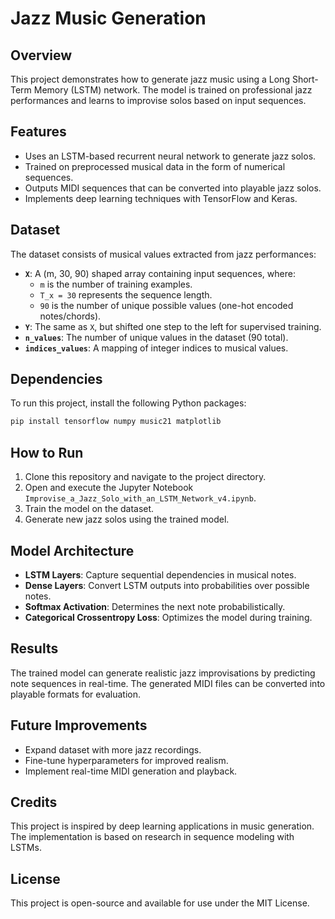 # Jazz Music Generation

## Overview
This project demonstrates how to generate jazz music using a Long Short-Term Memory (LSTM) network. The model is trained on professional jazz performances and learns to improvise solos based on input sequences.

## Features
- Uses an LSTM-based recurrent neural network to generate jazz solos.
- Trained on preprocessed musical data in the form of numerical sequences.
- Outputs MIDI sequences that can be converted into playable jazz solos.
- Implements deep learning techniques with TensorFlow and Keras.

## Dataset
The dataset consists of musical values extracted from jazz performances:
- **`X`**: A (m, 30, 90) shaped array containing input sequences, where:
  - `m` is the number of training examples.
  - `T_x = 30` represents the sequence length.
  - `90` is the number of unique possible values (one-hot encoded notes/chords).
- **`Y`**: The same as `X`, but shifted one step to the left for supervised training.
- **`n_values`**: The number of unique values in the dataset (90 total).
- **`indices_values`**: A mapping of integer indices to musical values.

## Dependencies
To run this project, install the following Python packages:
```bash
pip install tensorflow numpy music21 matplotlib
```

## How to Run
1. Clone this repository and navigate to the project directory.
2. Open and execute the Jupyter Notebook `Improvise_a_Jazz_Solo_with_an_LSTM_Network_v4.ipynb`.
3. Train the model on the dataset.
4. Generate new jazz solos using the trained model.

## Model Architecture
- **LSTM Layers**: Capture sequential dependencies in musical notes.
- **Dense Layers**: Convert LSTM outputs into probabilities over possible notes.
- **Softmax Activation**: Determines the next note probabilistically.
- **Categorical Crossentropy Loss**: Optimizes the model during training.

## Results
The trained model can generate realistic jazz improvisations by predicting note sequences in real-time. The generated MIDI files can be converted into playable formats for evaluation.

## Future Improvements
- Expand dataset with more jazz recordings.
- Fine-tune hyperparameters for improved realism.
- Implement real-time MIDI generation and playback.

## Credits
This project is inspired by deep learning applications in music generation. The implementation is based on research in sequence modeling with LSTMs.

## License
This project is open-source and available for use under the MIT License.


